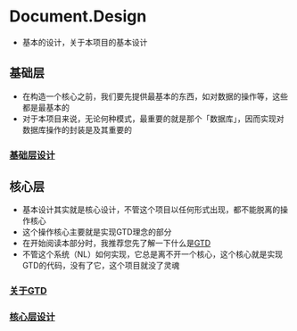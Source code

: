 # Document.Design
- 基本的设计，关于本项目的基本设计



## 基础层

- 在构造一个核心之前，我们要先提供最基本的东西，如对数据的操作等，这些都是最基本的
- 对于本项目来说，无论何种模式，最重要的就是那个「数据库」，因而实现对数据库操作的封装是及其重要的

### [基础层设计](/design/base.md)



## 核心层

- 基本设计其实就是核心设计，不管这个项目以任何形式出现，都不能脱离的操作核心
- 这个操作核心主要就是实现GTD理念的部分
- 在开始阅读本部分时，我推荐您先了解一下什么是[GTD](/design/GTD.md)
- 不管这个系统（NL）如何实现，它总是离不开一个核心，这个核心就是实现GTD的代码，没有了它，这个项目就没了灵魂

### [关于GTD](/design/GTD.md)

### [核心层设计](/design/core.md)







